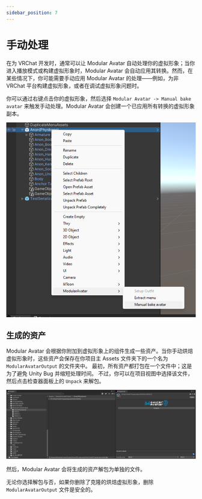 ```yaml
---
sidebar_position: 7
---
```


# 手动处理

在为 VRChat 开发时，通常可以让 Modular Avatar 自动处理你的虚拟形象；当你进入播放模式或构建虚拟形象时，Modular Avatar 会自动应用其转换。然而，在某些情况下，你可能需要手动应用 Modular Avatar 的处理——例如，为非 VRChat 平台构建虚拟形象，或者在调试虚拟形象问题时。

你可以通过右键点击你的虚拟形象，然后选择 `Modular Avatar -> Manual bake avatar` 来触发手动处理。Modular Avatar 会创建一个已应用所有转换的虚拟形象副本。

![Manual Bake Avatar option](manual-bake-avatar.png)

## 生成的资产

Modular Avatar 会根据你附加到虚拟形象上的组件生成一些资产。当你手动烘焙虚拟形象时，这些资产会保存在你项目主 Assets 文件夹下的一个名为 `ModularAvatarOutput` 的文件夹中。
最初，所有资产都打包在一个文件中；这是为了避免 Unity Bug 并缩短处理时间。
不过，你可以在项目视图中选择该文件，然后点击检查器面板上的 `Unpack` 来解包。

![Unpack button](manual-bake-unpack.png)

然后，Modular Avatar 会将生成的资产解包为单独的文件。

无论你选择解包与否，如果你删除了克隆的烘焙虚拟形象，删除 `ModularAvatarOutput` 文件是安全的。